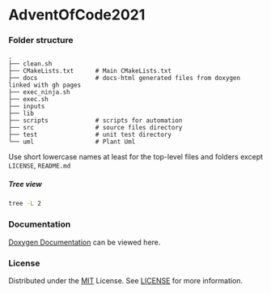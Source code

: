 # AdventOfCode2021

### Folder structure
    .
    ├── clean.sh
    ├── CMakeLists.txt      # Main CMakeLists.txt
    ├── docs                # docs-html generated files from doxygen linked with gh pages
    ├── exec_ninja.sh
    ├── exec.sh
    ├── inputs
    ├── lib
    ├── scripts             # scripts for automation
    ├── src                 # source files directory
    ├── test                # unit test directory
    └── uml                 # Plant Uml
    
Use short lowercase names at least for the top-level files and folders except `LICENSE`, `README.md`

##### Tree view
```bash
tree -L 2
```
<!-- DOCUMENTATION -->
### Documentation
[Doxygen Documentation](Day0/docs/DOXYGEN.md) can be viewed here.

<!-- LICENSE -->
### License
Distributed under the [MIT](https://choosealicense.com/licenses/mit/) License. See [LICENSE](LICENSE) for more information.
